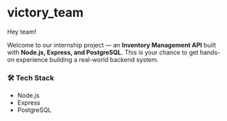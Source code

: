# victory_team

Hey team!

Welcome to our internship project — an **Inventory Management API** built with **Node.js, Express, and PostgreSQL**. This is your chance to get hands-on experience building a real-world backend system.

### 🛠️ Tech Stack

- Node.js
- Express
- PostgreSQL
